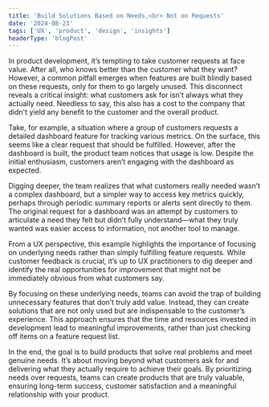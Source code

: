 ```yaml
---
title: 'Build Solutions Based on Needs,<br> Not on Requests'
date: '2024-08-23'
tags: ['UX', 'product', 'design', 'insights']
headerType: 'blogPost'
---
```


In product development, it’s tempting to take customer requests at face value. After all, who knows better than the customer what they want? However, a common pitfall emerges when features are built blindly based on these requests, only for them to go largely unused. This disconnect reveals a critical insight: what customers ask for isn’t always what they actually need. Needless to say, this also has a cost to the company that didn't yield any benefit to the customer and the overall product.

Take, for example, a situation where a group of customers requests a detailed dashboard feature for tracking various metrics. On the surface, this seems like a clear request that should be fulfilled. However, after the dashboard is built, the product team notices that usage is low. Despite the initial enthusiasm, customers aren’t engaging with the dashboard as expected.

Digging deeper, the team realizes that what customers really needed wasn’t a complex dashboard, but a simpler way to access key metrics quickly, perhaps through periodic summary reports or alerts sent directly to them. The original request for a dashboard was an attempt by customers to articulate a need they felt but didn’t fully understand—what they truly wanted was easier access to information, not another tool to manage.

From a UX perspective, this example highlights the importance of focusing on underlying needs rather than simply fulfilling feature requests. While customer feedback is crucial, it’s up to UX practitioners to dig deeper and identify the real opportunities for improvement that might not be immediately obvious from what customers say.

By focusing on these underlying needs, teams can avoid the trap of building unnecessary features that don’t truly add value. Instead, they can create solutions that are not only used but are indispensable to the customer’s experience. This approach ensures that the time and resources invested in development lead to meaningful improvements, rather than just checking off items on a feature request list.

In the end, the goal is to build products that solve real problems and meet genuine needs. It’s about moving beyond what customers ask for and delivering what they actually require to achieve their goals. By prioritizing needs over requests, teams can create products that are truly valuable, ensuring long-term success, customer satisfaction and a meaningful relationship with your product.